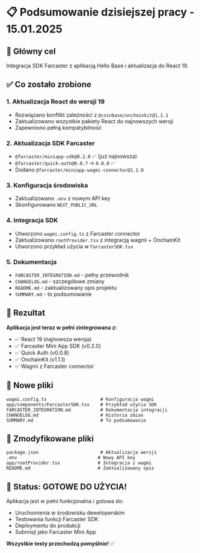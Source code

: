 # 📋 Podsumowanie dzisiejszej pracy - 15.01.2025

## 🎯 **Główny cel**
Integracja SDK Farcaster z aplikacją Hello Base i aktualizacja do React 19.

## ✅ **Co zostało zrobione**

### 1. **Aktualizacja React do wersji 19**
- Rozwiązano konflikt zależności z `@coinbase/onchainkit@1.1.1`
- Zaktualizowano wszystkie pakiety React do najnowszych wersji
- Zapewniono pełną kompatybilność

### 2. **Aktualizacja SDK Farcaster**
- `@farcaster/miniapp-sdk@0.2.0` ✅ (już najnowsza)
- `@farcaster/quick-auth@0.0.7` → `0.0.8` ✅
- Dodano `@farcaster/miniapp-wagmi-connector@1.1.0`

### 3. **Konfiguracja środowiska**
- Zaktualizowano `.env` z nowym API key
- Skonfigurowano `NEXT_PUBLIC_URL`

### 4. **Integracja SDK**
- Utworzono `wagmi.config.ts` z Farcaster connector
- Zaktualizowano `rootProvider.tsx` z integracją wagmi + OnchainKit
- Utworzono przykład użycia w `FarcasterSDK.tsx`

### 5. **Dokumentacja**
- `FARCASTER_INTEGRATION.md` - pełny przewodnik
- `CHANGELOG.md` - szczegółowe zmiany
- `README.md` - zaktualizowany opis projektu
- `SUMMARY.md` - to podsumowanie

## 🚀 **Rezultat**

**Aplikacja jest teraz w pełni zintegrowana z:**
- ✅ React 19 (najnowsza wersja)
- ✅ Farcaster Mini App SDK (v0.2.0)
- ✅ Quick Auth (v0.0.8)
- ✅ OnchainKit (v1.1.1)
- ✅ Wagmi z Farcaster connector

## 📁 **Nowe pliki**
```
wagmi.config.ts                    # Konfiguracja wagmi
app/components/FarcasterSDK.tsx    # Przykład użycia SDK
FARCASTER_INTEGRATION.md           # Dokumentacja integracji
CHANGELOG.md                       # Historia zmian
SUMMARY.md                         # To podsumowanie
```

## 🔧 **Zmodyfikowane pliki**
```
package.json                       # Aktualizacja wersji
.env                              # Nowy API key
app/rootProvider.tsx              # Integracja z wagmi
README.md                         # Zaktualizowany opis
```

## 🎉 **Status: GOTOWE DO UŻYCIA!**

Aplikacja jest w pełni funkcjonalna i gotowa do:
- Uruchomienia w środowisku deweloperskim
- Testowania funkcji Farcaster SDK
- Deploymentu do produkcji
- Submisji jako Farcaster Mini App

**Wszystkie testy przechodzą pomyślnie!** ✅


